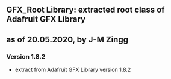 ## GFX_Root Library: extracted root class of Adafruit GFX Library
## as of 20.05.2020, by J-M Zingg

### Version 1.8.2
- extract from Adafruit GFX Library version 1.8.2